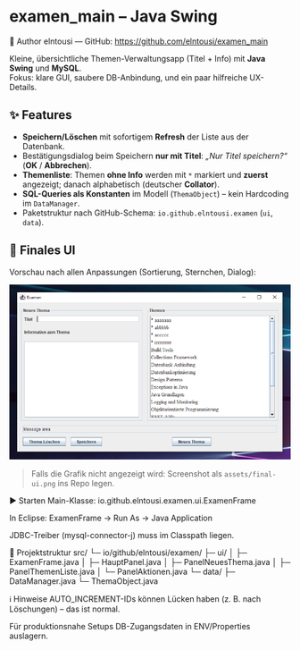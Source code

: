 # examen_main – Java Swing

👤 Author
elntousi — GitHub: https://github.com/elntousi/examen_main

Kleine, übersichtliche Themen-Verwaltungsapp (Titel + Info) mit **Java Swing** und **MySQL**.  
Fokus: klare GUI, saubere DB-Anbindung, und ein paar hilfreiche UX-Details.

## ✨ Features
- **Speichern/Löschen** mit sofortigem **Refresh** der Liste aus der Datenbank.
- Bestätigungsdialog beim Speichern **nur mit Titel**: _„Nur Titel speichern?“_ (**OK** / **Abbrechen**).
- **Themenliste**: Themen **ohne Info** werden mit `*` markiert und **zuerst** angezeigt; danach alphabetisch (deutscher **Collator**).
- **SQL-Queries als Konstanten** im Modell (`ThemaObject`) – kein Hardcoding im `DataManager`.
- Paketstruktur nach GitHub-Schema: `io.github.elntousi.examen` (`ui`, `data`).

## 📸 Finales UI
Vorschau nach allen Anpassungen (Sortierung, Sternchen, Dialog):

![Themenliste – sortiert und markiert](assets/final-ui.png)

> Falls die Grafik nicht angezeigt wird: Screenshot als `assets/final-ui.png` ins Repo legen.

▶️ Starten
Main-Klasse: io.github.elntousi.examen.ui.ExamenFrame

In Eclipse: ExamenFrame → Run As → Java Application

JDBC-Treiber (mysql-connector-j) muss im Classpath liegen.

🧱 Projektstruktur
src/
└─ io/github/elntousi/examen/
   ├─ ui/
   │  ├─ ExamenFrame.java
   │  ├─ HauptPanel.java
   │  ├─ PanelNeuesThema.java
   │  ├─ PanelThemenListe.java
   │  └─ PanelAktionen.java
   └─ data/
      ├─ DataManager.java
      └─ ThemaObject.java

ℹ️ Hinweise
AUTO_INCREMENT-IDs können Lücken haben (z. B. nach Löschungen) – das ist normal.

Für produktionsnahe Setups DB-Zugangsdaten in ENV/Properties auslagern.
